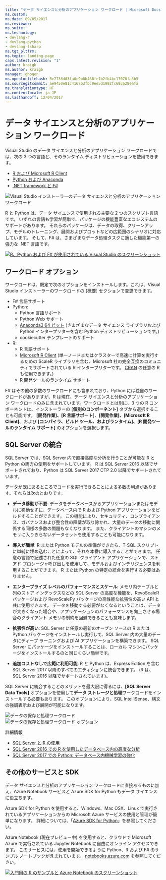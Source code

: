 ```yaml
---
title: "データ サイエンスと分析のアプリケーション ワークロード | Microsoft Docs"
ms.custom: 
ms.date: 09/05/2017
ms.reviewer: 
ms.suite: 
ms.technology:
- devlang-r
- devlang-python
- devlang-fsharp
ms.tgt_pltfrm: 
ms.topic: landing-page
caps.latest.revision: "1"
author: kraigb
ms.author: kraigb
manager: ghogen
ms.openlocfilehash: 5e7738d03fa0c9b8b460fe1b2fb4bc17076fa3b5
ms.sourcegitcommit: ae9450e81c4167b3fbc9ee5d1992fc693628eafa
ms.translationtype: HT
ms.contentlocale: ja-JP
ms.lasthandoff: 12/04/2017
---
```

# <a name="data-science-and-analytical-applications-workload"></a>データ サイエンスと分析のアプリケーション ワークロード

Visual Studio のデータ サイエンスと分析のアプリケーション ワークロードでは、次の 3 つの言語と、そのランタイム ディストリビューションを使用できます。

- [R および Microsoft R Client](../rtvs/index.md)
- [Python および Anaconda](../python/python-in-visual-studio.md)
- [.NET framework と F#](https://docs.microsoft.com/dotnet/fsharp/)

![Visual Studio インストーラーのデータ サイエンスと分析のアプリケーション ワークロード](media/data-science-workload.png)

R と Python は、データ サイエンスで使用される主要な 2 つのスクリプト言語です。 いずれの言語も学習が簡単で、パッケージの機能豊富なエコシステムのサポートがあります。 それらのパッケージは、データの取得、クリーンアップ、モデルのトレーニング、展開およびプロットなどの広範囲のシナリオに対応しています。 そして、F# は、さまざまなデータ処理タスクに適した機能第一の強力な .NET 言語です。

<!--Note link on the image because this one is large -->
[![R、Python および F# が使用されている Visual Studio のスクリーンショット](media/data-science-workload-screens.png)](media/data-science-workload-screens.png)

## <a name="workload-options"></a>ワークロード オプション

ワークロードは、既定で次のオプションをインストールします。これは、Visual Studio インストーラーのワークロードの [概要] セクションで変更できます。

- F# 言語サポート
- Python:
  - Python 言語サポート
  - Python Web サポート
  - [Anaconda3 64 ビット](https://www.continuum.io) (さまざまなデータ サイエンス ライブラリおよび Python インタープリターを含む Python ディストリビューションです。)
  - cookiecutter テンプレートのサポート
- R:
  - R 言語サポート
  - [Microsoft R Client](/machine-learning-server/r-client/what-is-microsoft-r-client) (単一ノードまたはクラスターで高速に計算を実行するための ScaleR ライブラリを含む、Microsoft 社の完全互換のコミュニティでサポートされている R インタープリターです。 [CRAN](https://cran.r-project.org/) の任意の R も使用できます。)
  - R 開発ツールのランタイム サポート

F# はその他の多数のワークロードにも含まれており、Python には独自のワークロードがありますが、R は現在、データ サイエンスと分析のアプリケーション ワークロードのみに含まれています。ワークロードとは別に、3 つの R コンポーネントは、インストーラーの **[個別のコンポーネント]** タブから選択することも可能です。 **[開発作業]、[R 言語サポート]**、**[開発作業]、[Microsoft R Client]**、および **[コンパイラ、ビルド ツール、およびランタイム]、[R 開発ツールのランタイム サポート]** のオプションを選択します。

## <a name="sql-server-integration"></a>SQL Server の統合

SQL Server では、SQL Server 内で直接高度な分析を行うことが可能な R と Python の両方の使用をサポートしています。 R は SQL Server 2016 以降でサポートされており、Python は SQL Server 2017 CTP 2.0 以降でサポートされています。

データが既にあるところでコードを実行できることによる多数の利点があります。それらは次のとおりです。

- **データ移動が不要**: データをデータベースからアプリケーションまたはモデルに移動せずに、データベース内で R および Python アプリケーションをビルドすることができます。 この機能により、セキュリティ、コンプライアンス、ガバナンスおよび整合性の障壁が取り除かれ、大量のデータの移動に関係する同様の多数の問題もなくなります。 また、クライアントのマシンのメモリに入りきらないデータセットを使用することも可能になります。

- **導入が簡単**: R または Python モデルの準備ができたら、T-SQL スクリプトに単純に埋め込むことによって、それを本番に導入することができます。 任意の言語で記述された任意の SQL クライアント アプリケーションで、ストアド プロシージャ呼び出しを使用して、モデルおよびインテリジェンスを利用することができます。 R または Python の特定の統合を実行する必要はありません。

- **エンタープライズ レベルのパフォーマンスとスケール**: メモリ内テーブルと列のストア インデックスなどの SQL Server の高度な機能を、RevoScaleR パッケージおよび RevoScalePy パッケージの高性能な拡張性の高い API と共に使用できます。 データを移動する必要がなくなるということは、データが大きくなった場合や、アプリケーションのパフォーマンスを向上させる場合のクライアント メモリの制約を回避できることも意味します。

- **拡張性が高い**: SQL Server に任意の最新のオープン ソースの R または Python パッケージをインストールし実行して、SQL Server 内の大量のデータにディープ ラーニングおよび AI アプリケーションを構築できます。 SQL Server にパッケージをインストールすることは、ローカル マシンにパッケージをインストールするのと同じくらい簡単です。

- **追加コストなしで広範に利用可能**: R と Python は、Express Edition を含む SQL Server 2017 以降のすべてのエディションに統合できます。 (R は、SQL Server 2016 以降でサポートされています)。

SQL Server に統合することのメリットを最大限に得るには、**[SQL Server Data Tools]** オプションを使用して**データ ストレージと処理**ワークロードをインストールする必要もあります。 このオプションにより、SQL IntelliSense、構文の強調表示および展開が可能になります。

![データの保存と処理ワークロード](media/data-storage-workload.png) &nbsp;&nbsp; &nbsp;&nbsp; ![データの保存と処理ワークロード オプション](media/data-storage-workload-options.png)

詳細情報

- [SQL Server と R の使用](../rtvs/sql-server.md)
- [SQL Server 2016 での R を使用したデータベース内の高度な分析](https://blogs.technet.microsoft.com/dataplatforminsider/2016/03/29/in-database-advanced-analytics-with-r-in-sql-server-2016/)
- [SQL Server 2017 での Python: データベース内機械学習の強化](https://blogs.technet.microsoft.com/dataplatforminsider/2017/04/19/python-in-sql-server-2017-enhanced-in-database-machine-learning/)

## <a name="additional-services-and-sdks"></a>その他のサービスと SDK

データ サイエンスと分析のアプリケーション ワークロードに直接あるものに加え、Azure Notebook サービスと Azure SDK for Python もデータ サイエンスに役立ちます。

Azure SDK for Python を使用すると、Windows、Mac OSX、Linux で実行されているアプリケーションからの Microsoft Azure サービスの使用と管理が簡単になります。 詳細については、「[Azure SDK for Python](../python/azure-sdk-for-python.md)」を参照してください。

Azure Notebook (現在プレビュー中) を使用すると、クラウドで Microsoft Azure で実行されている Jupyter Notebook に自由にオンライン アクセスできます。 このサービスには、使用を開始できるように Python、R および F# のサンプル ノートブックが含まれています。 [notebooks.azure.com](https://notebooks.azure.com/) を参照してください。

<!--Note link on the image because this one is large -->
[![入門用の R のサンプルと Azure Notebook のスクリーンショット](media/data-science-workload-notebooks.png)](media/data-science-workload-notebooks.png)